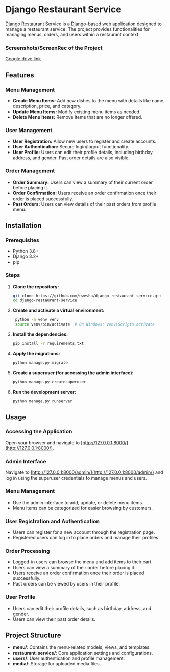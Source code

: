 # Django Restaurant Service

Django Restaurant Service is a Django-based web application designed to manage a restaurant service. The project provides functionalities for managing menus, orders, and users within a restaurant context.

### Screenshots/ScreenRec of the Project
[Google drive link](https://drive.google.com/drive/folders/1V1wCT6BM57DcuG_oCaSDKy9MMdlAn4bo?usp=sharing)

## Features

### Menu Management

- **Create Menu Items:** Add new dishes to the menu with details like name, description, price, and category.
- **Update Menu Items:** Modify existing menu items as needed.
- **Delete Menu Items:** Remove items that are no longer offered.

### User Management

- **User Registration:** Allow new users to register and create accounts.
- **User Authentication:** Secure login/logout functionality.
- **User Profile:** Users can edit their profile details, including birthday, address, and gender. Past order details are also visible.

### Order Management
- **Order Summary:** Users can view a summary of their current order before placing it.
- **Order Confirmation:** Users receive an order confirmation once their order is placed successfully.
- **Past Orders:** Users can view details of their past orders from profile menu.
  
## Installation

### Prerequisites

- Python 3.8+
- Django 3.2+
- pip

### Steps

1. **Clone the repository:**

   ```sh
   git clone https://github.com/nwesha/django-restaurant-service.git
   cd django-restaurant-service
   
2. **Create and activate a virtual environment:**
   
   ```sh
    python -m venv venv
    source venv/bin/activate  # On Windows: venv\Scripts\activate
   
3. **Install the dependencies:**

    ```sh
    pip install -r requirements.txt

4. **Apply the migrations:**

    ```sh
    python manage.py migrate

5. **Create a superuser (for accessing the admin interface):**

    ```sh
    python manage.py createsuperuser

6. **Run the development server:**

    ```sh
    python manage.py runserver

## Usage

### Accessing the Application

Open your browser and navigate to [http://127.0.0.1:8000/](http://127.0.0.1:8000/).

### Admin Interface

Navigate to [http://127.0.0.1:8000/admin/](http://127.0.0.1:8000/admin/) and log in using the superuser credentials to manage menus and users.

### Menu Management

- Use the admin interface to add, update, or delete menu items.
- Menu items can be categorized for easier browsing by customers.

### User Registration and Authentication

- Users can register for a new account through the registration page.
- Registered users can log in to place orders and manage their profiles.

### Order Processing

- Logged-in users can browse the menu and add items to their cart.
- Users can view a summary of their order before placing it.
- Users receive an order confirmation once their order is placed successfully.
- Past orders can be viewed by users in their profile.

### User Profile

- Users can edit their profile details, such as birthday, address, and gender.
- Users can view their past order details.

## Project Structure

- **menu/**: Contains the menu-related models, views, and templates.
- **restaurant_service/**: Core application settings and configurations.
- **users/**: User authentication and profile management.
- **media/**: Storage for uploaded media files.

